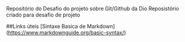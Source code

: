 Repositório do Desafio do projeto sobre Git/Github da Dio
Reposistório criado para desafio de projeto

##Links úteis
[Sintaxe Basica de Markdown] (https://www.markdownguide.org/basic-syntax/)

